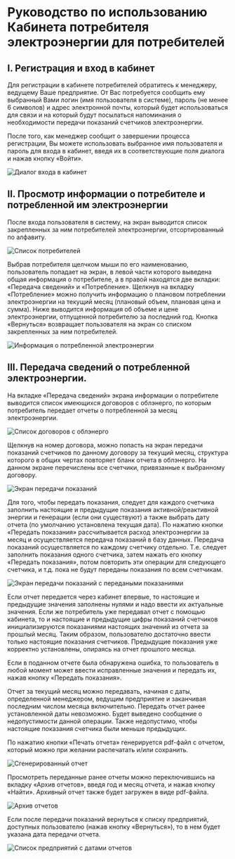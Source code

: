 # Руководство по использованию Кабинета потребителя электроэнергии для потребителей

## I. Регистрация и вход в кабинет

Для регистрации в кабинете потребителей обратитесь к менеджеру, ведущему Ваше предприятие. От Вас потребуется сообщить ему выбранный Вами логин (имя пользователя в системе), пароль (не менее 6 символов) и адрес электронной почты, который будет использоваться для связи и на который будут посылаться напоминания о необходимости передачи показаний счетчиков электроэнергии.

После того, как менеджер сообщит о завершении процесса регистрации, Вы можете использовать выбранное имя пользователя и пароль для входа в кабинет, введя их в соответствующие поля диалога и нажав кнопку «Войти».

![Диалог входа в кабинет](https://raw.githubusercontent.com/AlexGenK/Consumers_cabinet/master/images/01.png)

## IІ. Просмотр информации о потребителе и потребленной им электроэнергии

После входа пользователя в систему, на экран выводится список закрепленных за ним потребителей электроэнергии, отсортированный по алфавиту.

![Список потребителей](https://raw.githubusercontent.com/AlexGenK/Consumers_cabinet/master/images/02.png)

Выбрав потребителя щелчком мыши по его наименованию, пользователь попадает на экран, в левой части которого выведена общая информация о потребителе, а в правой находятся две вкладки: «Передача сведений» и «Потребление». Щелкнув на вкладку «Потребление» можно получить информацию о плановом потреблении электроэнергии на текущий месяц (плановый объем, плановая цена и сумма). Ниже выводится информация об объеме и цене электроэнергии, отпущенной потребителю за последний год. Кнопка «Вернуться» возвращает пользователя на экран со списком закрепленных за ним потребителей.

![Информация о потребленной электроэнергии](https://raw.githubusercontent.com/AlexGenK/Consumers_cabinet/master/images/03.png)

## IІІ. Передача сведений о потребленной электроэнергии.

На вкладке «Передача сведений» экрана информации о потребителе выводится список имеющихся договоров с облэнерго, по которым потребитель передает отчеты о потребленной за месяц электроэнергии.

![Список договоров с облэнерго](https://raw.githubusercontent.com/AlexGenK/Consumers_cabinet/master/images/04.png)

Щелкнув на номер договора, можно попасть на экран передачи показаний счетчиков по данному договору за текущий месяц, структура которого в общих чертах повторяет бланк отчета в облэнерго. На данном экране перечислены все счетчики, привязанные к выбранному договору. 

![Экран передачи показаний](https://raw.githubusercontent.com/AlexGenK/Consumers_cabinet/master/images/05.png)

Для того, чтобы передать показания, следует для каждого счетчика заполнить настоящие и предыдущие показания активной/реактивной энергии и генерации (если они существуют) а также выбрать дату отчета (по умолчанию установлена текущая дата). По нажатию кнопки «Передать показания» рассчитывается расход электроэнергии за месяц и осуществляется передача показаний в базу данных. Передача показаний осуществляется по каждому счетчику отдельно. Т.е. следует заполнить показания одного счетчика, затем нажать его кнопку «Передать показания», потом повторить эти операции для следующего счетчика, и т.д. пока не будут переданы показания по всем счетчикам.

![Экран передачи показаний с передаными показаниями](https://raw.githubusercontent.com/AlexGenK/Consumers_cabinet/master/images/06.png)

Если отчет передается через кабинет впервые, то настоящие и предыдущие значения заполнены нулями и надо ввести их актуальные значения. Если же потребитель уже передавал отчет с помощью кабинета, то и настоящие и предыдущие цифры показаний счетчиков инициализируются показаниями настоящих значений из отчета за прошлый месяц. Таким образом, пользователю достаточно ввести только настоящие показания счетчиков. Предыдущие показания уже корректно установлены, опираясь на отчет прошлого месяца.

Если в поданном отчете была обнаружена ошибка, то пользователь в любой момент может ввести исправленные значения и передать их, нажав кнопку «Передать показания».

Отчет за текущий месяц можно передавать, начиная с даты, определенной менеджером, ведущим предприятие и заканчивая последним числом месяца включительно. Передать отчет ранее установленной даты невозможно. Будет выведено сообщение о недопустимости данной операции. Также недопустимо, чтобы настоящие показания счетчика были меньше предыдущих.

По нажатию кнопки «Печать отчета» генерируется pdf-файл с отчетом, который можно при желании распечатать и/или сохранить.

![Сгенерированный отчет](https://raw.githubusercontent.com/AlexGenK/Consumers_cabinet/master/images/07.png)

Просмотреть переданные ранее отчеты можно переключившись на вкладку «Архив отчетов», введя год и месяц отчета, и нажав кнопку «Найти». Архивный отчет также будет загружен в виде pdf-файла.

![Архив отчетов](https://raw.githubusercontent.com/AlexGenK/Consumers_cabinet/master/images/08.png)

Если после передачи показаний вернуться к списку предприятий, доступных пользователю (нажав кнопку «Вернуться»), то в нем будет указана дата передачи отчета.

![Список предприятий с датами отчетов](https://raw.githubusercontent.com/AlexGenK/Consumers_cabinet/master/images/09.png)

